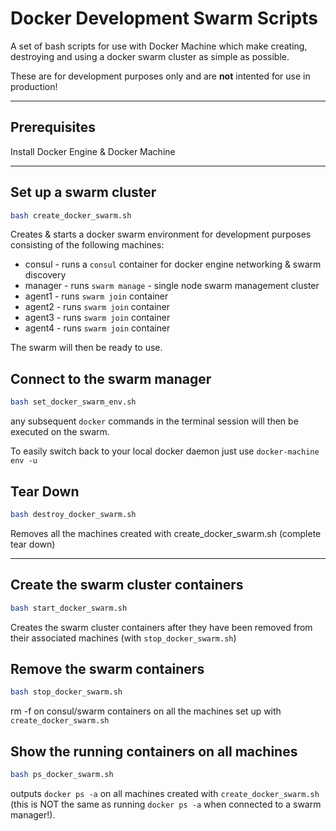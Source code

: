 # Docker Development Swarm Scripts
A set of bash scripts for use with Docker Machine which make creating, destroying and using a docker swarm cluster as simple as possible.

These are for development purposes only and are **not** intented for use in production!

---

## Prerequisites
Install Docker Engine & Docker Machine

--- 

## Set up a swarm cluster
```bash
bash create_docker_swarm.sh
```
Creates & starts a docker swarm environment for development purposes consisting of the following machines:
- consul - runs a `consul` container for docker engine networking & swarm discovery
- manager - runs `swarm manage` - single node swarm management cluster
- agent1 - runs `swarm join` container
- agent2 - runs `swarm join` container
- agent3 - runs `swarm join` container
- agent4 - runs `swarm join` container

The swarm will then be ready to use.

## Connect to the swarm manager
```bash
bash set_docker_swarm_env.sh
```
any subsequent `docker` commands in the terminal session will then be executed on the swarm.

To easily switch back to your local docker daemon just use `docker-machine env -u`

## Tear Down
```bash
bash destroy_docker_swarm.sh
```
Removes all the machines created with create_docker_swarm.sh (complete tear down)

---

## Create the swarm cluster containers
```bash
bash start_docker_swarm.sh
```
Creates the swarm cluster containers after they have been removed from their associated machines (with `stop_docker_swarm.sh`)

## Remove the swarm containers
```bash
bash stop_docker_swarm.sh
```
rm -f on consul/swarm containers on all the machines set up with `create_docker_swarm.sh`

## Show the running containers on all machines
```bash
bash ps_docker_swarm.sh
```
outputs `docker ps -a` on all machines created with `create_docker_swarm.sh` (this is NOT the same as running `docker ps -a` when connected to a swarm manager!).
